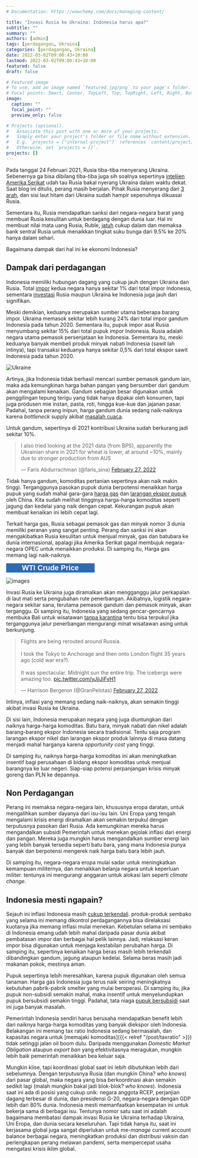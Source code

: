 ```yaml
---
# Documentation: https://wowchemy.com/docs/managing-content/

title: "Invasi Rusia ke Ukraina: Indonesia harus apa?"
subtitle: ""
summary: ""
authors: [admin]
tags: [perdagangan, Ukraina]
categories: [perdagangan, Ukraina]
date: 2022-03-02T09:00:43+10:00
lastmod: 2022-03-02T09:00:43+10:00
featured: false
draft: false

# Featured image
# To use, add an image named `featured.jpg/png` to your page's folder.
# Focal points: Smart, Center, TopLeft, Top, TopRight, Left, Right, BottomLeft, Bottom, BottomRight.
image:
  caption: ""
  focal_point: ""
  preview_only: false

# Projects (optional).
#   Associate this post with one or more of your projects.
#   Simply enter your project's folder or file name without extension.
#   E.g. `projects = ["internal-project"]` references `content/project/deep-learning/index.md`.
#   Otherwise, set `projects = []`.
projects: []
---
```


Pada tanggal 24 Februari 2021, Rusia tiba-tiba menyerang Ukraina. Sebenernya ga bisa dibilang tiba-tiba juga sih soalnya sepertinya [intelijen Amerika Serikat](https://www.bbc.com/news/world-europe-60355295) udah tau Rusia bakal nyerang Ukraina dalam waktu dekat. Saat blog ini ditulis, perang masih berjalan. Pihak Rusia menyerang dari [3 arah](https://www.aljazeera.com/news/2022/2/28/us-announces-plan-to-expel-russian-diplomats-from-un-liveblog), dan sisi laut hitam dari Ukraina sudah hampir sepenuhnya dikuasai Rusia.

Sementara itu, Rusia mendapatkan sanksi dari negara-negara barat yang membuat Rusia kesulitan untuk berdagang dengan dunia luar. Hal ini membuat nilai mata uang Rusia, Ruble, [jatuh](https://www.aljazeera.com/news/2022/2/28/us-announces-plan-to-expel-russian-diplomats-from-un-liveblog) cukup dalam dan memaksa bank sentral Rusia untuk menaikkan tingkat suku bunga dari 9.5% ke 20% hanya dalam sehari.

Bagaimana dampak dari hal ini ke ekonomi Indonesia?

## Dampak dari perdagangan

Indonesia memiliki hubungan dagang yang cukup jauh dengan Ukraina dan Rusia. Total [impor](https://nasional.kontan.co.id/news/mengukur-efek-perang-rusia-ukraina-terhadap-ekonomi-indonesia) kedua negara hanya sekitar 1% dari total impor Indonesia, sementara [investasi](https://ekonomi.bisnis.com/read/20220225/9/1504814/daftar-investasi-rusia-di-indonesia-terpengaruh-konflik-dengan-ukraina) Rusia maupun Ukraina ke Indonesia juga jauh dari signifikan.

Meski demikian, keduanya merupakan sumber utama beberapa barang impor. Ukraina memasok sekitar lebih kurang 24% dari total impor gandum Indonesia pada tahun 2020. Sementara itu, pupuk impor asal Rusia menyumbang sekitar 15% dari total pupuk impor Indonesia. Rusia adalah negara utama pemasok persenjataan ke Indonesia. Sementara itu, meski keduanya banyak membeli produk minyak nabati Indonesia (sawit lah intinya), tapi transaksi keduanya hanya sekitar 0,5% dari total ekspor sawit Indonesia pada tahun 2020.

![Ukraine](ukraine.png "Gambar 1. Ekspor dan Impor Indonesia dengan Rusia dan Ukraina pada 2020")

Artinya, jika Indonesia tidak berhasil mencari sumber pemasok gandum lain, maka ada kemungkinan harga bahan pangan yang bersumber dari gandum akan mengalami kenaikan. Gandum sebagian besar digunakan untuk penggilingan tepung terigu yang tidak hanya dipakai oleh konsumen, tapi juga produsen mie instan, pasta, roti, hingga kue-kue dan jajanan pasar. Padahal, tanpa perang inipun, harga gandum dunia sedang naik-naiknya karena _bottleneck_ supply akibat [masalah cuaca](https://www.marketwatch.com/story/why-prices-for-wheat-have-climbed-to-their-highest-level-since-2012-11636653340).

Untuk gandum, sepertinya di 2021 kontribusi Ukraina sudah berkurang jadi sekitar 10%.

<blockquote class="twitter-tweet"><p lang="en" dir="ltr">I also tried looking at the 2021 data (from BPS), apparently the Ukrainian share in 2021 for wheat is lower, at around ~10%, mainly due to stronger production from AUS</p>&mdash; Faris Abdurrachman (@faris_sina) <a href="https://twitter.com/faris_sina/status/1497859814327996419?ref_src=twsrc%5Etfw">February 27, 2022</a></blockquote> <script async src="https://platform.twitter.com/widgets.js" charset="utf-8"></script> 

Tidak hanya gandum, komoditas pertanian sepertinya akan naik makin tinggi. Terganggunya pasokan pupuk dunia berpotensi menaikkan harga pupuk yang sudah mahal gara-gara [harga gas](https://www.spglobal.com/commodity-insights/en/market-insights/blogs/agriculture/011922-fertilizer-costs-natural-gas-prices) dan [larangan ekspor pupuk](https://www.reuters.com/article/us-china-exports-fertilisers-idUSKBN2F007W) oleh China. Kita sudah melihat tingginya harga-harga komoditas seperti jagung dan kedelai yang naik dengan cepat. Kekurangan pupuk akan membuat kenaikan ini lebih cepat lagi.

Terkait harga gas, Rusia sebagai pemasok gas dan minyak nomor 3 dunia memiliki peranan yang sangat penting. Perang dan sanksi ini akan mengakibatkan Rusia kesulitan untuk menjual minyak, gas dan batubara ke dunia internasional, apalagi jika Amerika Serikat gagal membujuk negara-negara OPEC untuk menaikkan produksi. Di samping itu, Harga gas memang lagi naik-naiknya.

<!-- Crude Price Script - OILCRUDEPRICE.COM -->
<div style="width:238px; border:1px solid #2D6AB4;height:auto;background-color:#FFFFFF;font-family:Arial,sans-serif;"><div style="background-color:#2D6AB4;width:100%; margin:0 auto;font-weight:bold;text-align:center; padding-top:0px;"><a href="https://www.oilcrudeprice.com/" style="font-size:20px; color:#FFFFFF;text-decoration:none;" rel="nofollow">WTI Crude Price</a></div><script src="https://www.oilcrudeprice.com/oilwidget.php?m=000000&g=FFFFFF&c=2D6AB4&i=FFFFFF&l=76A4FB&o=E6F2FA&w=240&u=wti"></script></div>
<!-- End of Crude Price Script -->

![images](commodity_prices.png "Gambar 2. Harga-harga komoditas di berbagai pasar global, IMF via Nasdaq data link")

Invasi Rusia ke Ukraina juga diramalkan akan mengganggu jalur perkapalan di laut mati serta pengubahan rute penerbangan. Akibatnya, logistik negara-negara sekitar sana, terutama pemasok gandum dan pemasok minyak, akan terganggu. Di samping itu, Indonesia yang sedang gencar-gencarnya membuka Bali untuk wisatawan [tanpa karantina](https://travel.tempo.co/read/1565796/bali-jadi-lokasi-uji-coba-kedatangan-wisatawan-asing-tanpa-karantina) tentu bisa terpukul jika terganggunya jalur penerbangan mengurangi minat wisatawan asing untuk berkunjung.

<blockquote class="twitter-tweet"><p lang="en" dir="ltr">Flights are being rerouted around Russia. <br><br>I took the Tokyo to Anchorage and then onto London flight 35 years ago (cold war era?). <br><br>It was spectacular. Midnight sun the entire trip. The icebergs were amazing too. <a href="https://t.co/yJijJiFvH1">pic.twitter.com/yJijJiFvH1</a></p>&mdash; Harrison Bergeron (@GranPelotas) <a href="https://twitter.com/GranPelotas/status/1497801899659055106?ref_src=twsrc%5Etfw">February 27, 2022</a></blockquote> <script async src="https://platform.twitter.com/widgets.js" charset="utf-8"></script> 

Intinya, inflasi yang memang sedang naik-naiknya, akan semakin tinggi akibat invasi Rusia ke Ukraina.

Di sisi lain, Indonesia merupakan negara yang juga diuntungkan dari naiknya harga-harga komoditas. Batu bara, minyak nabati dan nikel adalah barang-barang ekspor Indonesia secara tradisional. Tentu saja program larangan ekspor nikel dan larangan ekspor produk lainnya di masa datang menjadi mahal harganya karena _opportunity cost_ yang tinggi.

Di samping itu, naiknya harga-harga komoditas ini akan meningkatkan insentif bagi perusahaan di bidang ekspor komoditas untuk menjual barangnya ke luar negeri. Siap-siap potensi perpanjangan krisis minyak goreng dan PLN ke depannya.

## Non Perdagangan

Perang ini memaksa negara-negara lain, khususnya eropa daratan, untuk mengalihkan sumber dayanya dari isu-isu lain. Uni Eropa yang tengah mengalami krisis energi diramalkan akan semakin terpukul dengan terputusnya pasokan dari Rusia. Ada kemungkinan mereka harus mengandalkan subsidi Pemerintah untuk menekan gejolak inflasi dari energi dan pangan. Mereka juga mungkin harus mengandalkan sumber energi lain yang lebih banyak tersedia seperti batu bara, yang mana Indonesia punya banyak dan berpotensi mengerek naik harga batu bara lebih jauh.

Di samping itu, negara-negara eropa mulai sadar untuk meningkatkan kemampuan militernya, dan menaikkan belanja negara untuk keperluan militer. tentunya ini mengurangi anggaran untuk alokasi lain seperti _climate change_.

## Indonesia mesti ngapain?

Sejauh ini inflasi Indonesia masih [cukup terkendali](https://www.bps.go.id/statictable/2009/06/15/907/indeks-harga-konsumen-dan-inflasi-bulanan-indonesia-2006-2022.html). produk-produk sembako yang selama ini memang dikontrol perdagangannya bisa direlaksasi kuotanya jika memang inflasi mulai menekan. Kebetulan selama ini sembako di Indonesia emang udah lebih mahal daripada pasar dunia akibat pembatasan impor dan berbagai hal pelik lainnya. Jadi, relaksasi keran impor bisa digunakan untuk menjaga kestabilan perubahan harga. Di samping itu, sepertinya kenaikan harga beras masih lebih terkendali dibandingkan gandum, jagung ataupun kedelai. Selama beras masih jadi makanan pokok, mestinya aman.

Pupuk sepertinya lebih meresahkan, karena pupuk digunakan oleh semua tanaman. Harga gas Indonesia juga terus naik seiring meningkatnya kebutuhan pabrik-pabrik smelter yang mulai beroperasi. Di samping itu, jika pupuk non-subsidi semakin mahal, maka insentif untuk menyelundupkan pupuk bersubsidi semakin tinggi. Padahal, tata niaga [pupuk bersubsidi](https://www.kompas.id/label/investigasi-pupuk-bersubsidi) saat ini juga banyak masalah.

Pemerintah Indonesia sendiri harus berusaha mendapatkan benefit lebih dari naiknya harga-harga komoditas yang banyak diekspor oleh Indonesia. Belakangan ini memang tax ratio Indonesia sedang bermasalah, dan kapasitas negara untuk [memajaki komoditas]({{< relref "/post/taxratio" >}}) tidak setinggi jalan oil boom dulu. Daripada menggunakan _Domestic Market Obligation_ ataupun _export ban_ yang efektivitasnya meragukan, mungkin lebih baik pemerintah menaikkan bea keluar saja.

Mungkin klise, tapi koordinasi global saat ini lebih dibutuhkan lebih dari sebelumnya. Dengan terputusnya Rusia (dan mungkin China? _who knows_) dari pasar global, maka negara yang bisa berkoordinasi akan semakin sedikit lagi (malah mungkin bakal jadi blok-blok? _who knows_). Indonesia saat ini ada di posisi yang cukup unik: negara anggota RCEP, perjanjian dagang terbesar di dunia, dan presidensi G-20, negara-negara dengan GDP lebih dari 80% dunia. Indonesia mesti memanfaatkan kesempatan ini untuk bekerja sama di berbagai isu. Tentunya nomor satu saat ini adalah bagaimana membatasi dampak invasi Rusia ke Ukraina terhadap Ukraina, Uni Eropa, dan dunia secara keseluruhan. Tapi tidak hanya itu, saat ini kerjasama global juga sangat diperlukan untuk me-_manage_ current account balance berbagai negara, meningkatkan produksi dan distribusi vaksin dan perlengkapan perang melawan pandemi, serta mempercepat usaha mengatasi krisis iklim global.